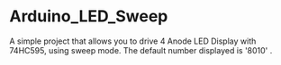 # Arduino_LED_Sweep
A simple project that allows you to drive 4 Anode LED Display with 74HC595, using sweep mode.
The default number displayed is '8010' . 
